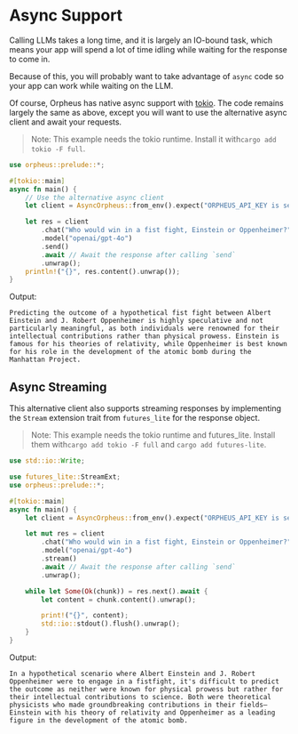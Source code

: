 # Async Support

Calling LLMs takes a long time, and it is largely an IO-bound task, which means your app will spend a lot of time idling while waiting for the response to come in.

Because of this, you will probably want to take advantage of `async` code so your app can work while waiting on the LLM.

Of course, Orpheus has native async support with [tokio](https://tokio.rs/). The code remains largely the same as above, except you will want to use the alternative async client and await your requests.

> Note: This example needs the tokio runtime. Install it with`cargo add tokio -F full`.

```rust
use orpheus::prelude::*;

#[tokio::main]
async fn main() {
    // Use the alternative async client
    let client = AsyncOrpheus::from_env().expect("ORPHEUS_API_KEY is set");

    let res = client
        .chat("Who would win in a fist fight, Einstein or Oppenheimer?")
        .model("openai/gpt-4o")
        .send()
        .await // Await the response after calling `send`
        .unwrap();
    println!("{}", res.content().unwrap());
}
```

Output:

```
Predicting the outcome of a hypothetical fist fight between Albert Einstein and J. Robert Oppenheimer is highly speculative and not particularly meaningful, as both individuals were renowned for their intellectual contributions rather than physical prowess. Einstein is famous for his theories of relativity, while Oppenheimer is best known for his role in the development of the atomic bomb during the Manhattan Project.
```

## Async Streaming

This alternative client also supports streaming responses by implementing the `Stream` extension trait from `futures_lite` for the response object.

> Note: This example needs the tokio runtime and futures\_lite. Install them with`cargo add tokio -F full` and `cargo add futures-lite`.

```rust
use std::io::Write;

use futures_lite::StreamExt;
use orpheus::prelude::*;

#[tokio::main]
async fn main() {
    let client = AsyncOrpheus::from_env().expect("ORPHEUS_API_KEY is set");

    let mut res = client
        .chat("Who would win in a fist fight, Einstein or Oppenheimer?")
        .model("openai/gpt-4o")
        .stream()
        .await // Await the response after calling `send`
        .unwrap();

    while let Some(Ok(chunk)) = res.next().await {
        let content = chunk.content().unwrap();

        print!("{}", content);
        std::io::stdout().flush().unwrap();
    }
}

```

Output:

```
In a hypothetical scenario where Albert Einstein and J. Robert Oppenheimer were to engage in a fistfight, it's difficult to predict the outcome as neither were known for physical prowess but rather for their intellectual contributions to science. Both were theoretical physicists who made groundbreaking contributions in their fields—Einstein with his theory of relativity and Oppenheimer as a leading figure in the development of the atomic bomb.
```
